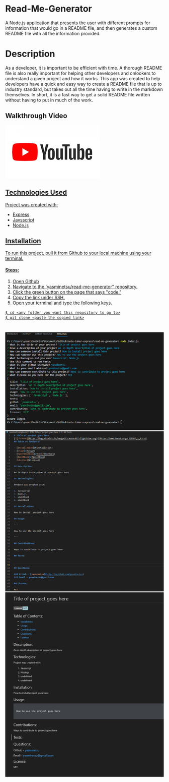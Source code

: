 # Read-Me-Generator

A Node.js application that presents the user with different prompts for information that would go in a README file, and then generates a custom README file with all the information provided.   

# Description

As a developer, it is important to be efficient with time. A thorough README file is also really important for helping other developers and onlookers to understand a given project and how it works. This app was created to help developers have a quick and easy way to create a README file that is up to industry standard, but takes out all the time having to write in the markdown themselves. In short, it is a fast way to get a solid README file written without having to put in much of the work.

## Walkthrough Video

  <a href="https://www.youtube.com/watch?v=9KYg-qhfkWE/">
<img src="./download.png" alt="youtube">

## Technologies Used

Project was created with:
* Express
* Javsscript
* Node.js

## Installation

To run this project, pull it from Github to your local machine using your terminal.
   
#### Steps: 

1. Open Github
2. Navigate to the 'yasminetsu/read-me-generator" repository. 
3. Click the green button on the page that says "code."
4. Copy the link under SSH. 
5. Open your terminal and type the following keys.

```
$ cd <any folder you want this repository to go to>
$ git clone <paste the copied link>
```
#


<img src="./readme1.png" alt="readme">
<img src="./readme2.png" alt="readme">
<img src="./readme3.png" alt="readme">
